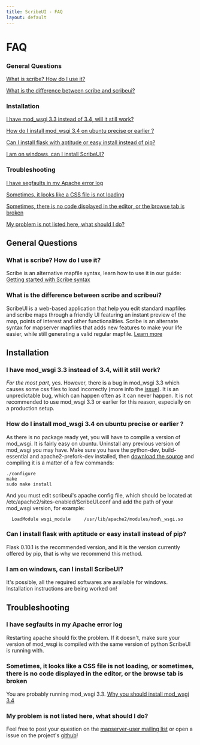 ```yaml
---
title: ScribeUI - FAQ
layout: default
---
```


# FAQ

### General Questions

[What is scribe? How do I use it?](#scribe)

[What is the difference between scribe and scribeui?](#difference)

### Installation

[I have mod\_wsgi 3.3 instead of 3.4, will it still work?](#wsgi)

[How do I install mod\_wsgi 3.4 on ubuntu precise or earlier ?](#wsgi-how)

[Can I install flask with aptitude or easy install instead of pip?](#pip)

[I am on windows, can I install ScribeUI?](#windows)

### Troubleshooting

[I have segfaults in my Apache error log](#segfaults)

[Sometimes, it looks like a CSS file is not loading](#wsgi-css)

[Sometimes, there is no code displayed in the editor, or the browse tab is broken](#wsgi-css)

[My problem is not listed here, what should I do?](#contact)

## General Questions 

### <a name="scribe"></a> What is scribe? How do I use it?

Scribe is an alternative mapfile syntax, learn how to use it in our guide: [Getting started with Scribe syntax](scribe-syntax.html) 

### <a name="difference"></a> What is the difference between scribe and scribeui?

ScribeUI is a web-based application that help you edit standard mapfiles and scribe maps through a friendly UI featuring an instant preview of the map, points of interest and other functionalities. Scribe is an alternate syntax for mapserver mapfiles that adds new features to make your life easier, while still generating a valid regular mapfile. [Learn more](scribe-syntax.html) 

## Installation 

### <a name="wsgi"></a> I have mod\_wsgi 3.3 instead of 3.4, will it still work?

*For the most part*, yes. However, there is a bug in mod\_wsgi 3.3 which causes some css files to load incorrectly (more info the [issue](https://github.com/mapgears/scribeui/issues/48)). It is an unpredictable bug, which can happen often as it can never happen. It is not recommended to use mod\_wsgi 3.3 or earlier for this reason, especially on a production setup. 

### <a name="wsgi-how"></a> How do I install mod\_wsgi 3.4 on ubuntu precise or earlier ?

As there is no package ready yet, you will have to compile a version of mod\_wsgi. It is fairly easy on ubuntu. Uninstall any previous version of mod\_wsgi you may have. Make sure you have the python-dev, build-essential and apache2-prefork-dev installed, then [download the source](https://code.google.com/p/modwsgi/wiki/DownloadTheSoftware?tm=2) and compiling it is a matter of a few commands: 

    ./configure
    make
    sudo make install

And you must edit scribeui's apache config file, which should be located at /etc/apache2/sites-enabled/ScribeUI.conf and add the path of your mod\_wsgi version, for example:

      LoadModule wsgi_module     /usr/lib/apache2/modules/mod\_wsgi.so

### <a name="pip"></a> Can I install flask with aptitude or easy install instead of pip?

Flask 0.10.1 is the recommended version, and it is the version currently offered by pip, that is why we recommend this method. 

### <a name="windows"></a> I am on windows, can I install ScribeUI?

It's possible, all the required softwares are available for windows. Installation instructions are being worked on! 

## Troubleshooting

### <a name="segfaults"></a> I have segfaults in my Apache error log

Restarting apache should fix the problem. If it doesn't, make sure your version of mod\_wsgi is compiled with the same version of python ScribeUI is running with. 

### <a name="wsgi-css"></a> Sometimes, it looks like a CSS file is not loading, or sometimes, there is no code displayed in the editor, or the browse tab is broken

You are probably running mod\_wsgi 3.3. [Why you should install mod\_wsgi 3.4](#wsgi)

### <a name="contact"></a> My problem is not listed here, what should I do?

Feel free to post your question on the [mapserver-user mailing list](http://www.mapserver.org/community/lists.html) or open a issue on the project's [github](https://github.com/mapgears/scribeui)!
